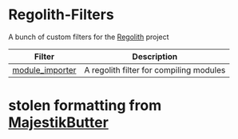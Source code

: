 # Regolith-Filters

A bunch of custom filters for the [Regolith](https://bedrock-oss.github.io/regolith/) project

| Filter                            | Description                                        |
| --------------------------------- | -------------------------------------------------- |
| [module_importer](module_importer)| A regolith filter for compiling modules            |

# stolen formatting from [MajestikButter](https://github.com/MajestikButter/Regolith-Filters)
